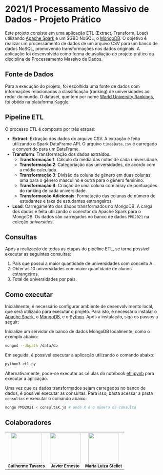 # 2021/1 Processamento Massivo de Dados - Projeto Prático

Este projeto consiste em uma aplicação ETL (Extract, Transform, Load) utilizando [Apache Spark](https://spark.apache.org/) e um SGBD NoSQL, o [MongoDB](https://www.mongodb.com/). O objetivo é realizar um processamento de dados de um arquivo CSV para um banco de dados NoSQL, promovendo transformações nos dados originais. A aplicação foi desenvolvida como forma de avaliação do projeto prático da disciplina de Processamento Massivo de Dados.

## Fonte de Dados
Para a execução do projeto, foi escolhida uma fonte de dados com informações relacionadas a classificação (ranking) de universidades ao redor do mundo. O dataset, que tem por nome [World University Rankings](https://www.kaggle.com/mylesoneill/world-university-rankings), foi obtido na plataforma [Kaggle](https://www.kaggle.com). 


## Pipeline ETL

O processo ETL é composto por três etapas:
  - **Extract**: Extração dos dados do arquivo CSV. A extração é feita utilizando o Spark DataFrame API. O arquivo `timesData.csv` é carregado e convertido para um DataFrame.  
  - **Transform**: Transformação dos dados extraídos.
      - **Transformação 1**: Cálculo da média das notas de cada universidade.
      - **Transformação 2**: Categoriação das universidades, de acordo com a média calculada.
      - **Transformação 3**: Divisão da coluna de gênero em duas colunas, uma para o gênero masculino e outra para o gênero feminino.
      - **Transformação 4**: Criação de uma coluna com array de pontuações do ranking de cada universidade.
      - **Transformação Adicionais**: Formatação das colunas de número de estudantes e taxa de estudantes estrangeiros
  - **Load**: Carregamento dos dados transformados no MongoDB. A carga dos dados é feita utilizando o conector do Apache Spark para o MongoDB. Os dados são carregados no banco de dados `PMD2021` na coleção *universities*. 

## Consultas

Após a realização de todas as etapas do pipeline ETL, se torna possível executar as seguintes consultas:
<ol>
  <li>País que possui a maior quantidade de universidades com conceito A.</li>
  <li>Obter as 10 universidades com maior quantidade de alunos estrangeiros.</li>
  <li>Total de universidades por país.</li>
</ol>

## Como executar

Inicialmente, é necessário configurar ambiente de desenvolvimento local, que será utilizado para executar o projeto. Para isto, é necessário instalar o [Apache Spark](https://spark.apache.org/downloads.html), o [MongoDB](https://www.mongodb.com/try/download/community), e o [Python](https://www.python.org/downloads/). Após a instalação, siga os passos a seguir: 


Inicialize um servidor de banco de dados MongoDB localmente, como o exemplo abaixo:
```bash
mongod --dbpath /data/db
```

Em seguida, é possível executar a aplicação utilizando o comando abaixo:
```bash
python3 etl.py
```

Alternativamente, pode-se executar as células do notebook [etl.ipynb](etl.ipynb) para executar a aplicação.

Uma vez que os dados transformados sejam carregados no banco de dados, é possível executar as consultas. Para isso, basta acessar a pasta `consultas` e executar o comando abaixo:
```bash
mongo PMD2021 < consultaX.js # onde X é o número da consulta
```

## Colaboradores

<table>
  <tr>
    <td align="center"><img src="https://avatars.githubusercontent.com/u/44469392?s=100&v=4" width="100px;" alt=""/><br /><sub><b>Guilherme Tavares</b></sub><br /></td>
    <td align="center"><img src="https://avatars.githubusercontent.com/u/58371716?s=60&v=4" width="100px;" alt=""/><br /><sub><b>Javier Ernesto</b></sub><br /></td>
    <td align="center"><img src="https://avatars.githubusercontent.com/u/86381712?s=60&v=4" width="100px;" alt=""/><br /><sub><b>Maria Luiza Stellet</b></sub><br /></td>
  </tr>
</table>